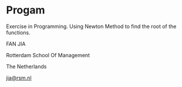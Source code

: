Progam
======

Exercise in Programming. Using Newton Method to find the root of the functions.

FAN JIA

Rotterdam School Of Management

The Netherlands

jia@rsm.nl
